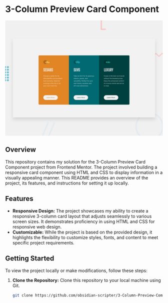 # 3-Column Preview Card Component

![Project Preview](./design/desktop-preview.jpg)

## Overview

This repository contains my solution for the 3-Column Preview Card Component project from Frontend Mentor. The project involved building a responsive card component using HTML and CSS to display information in a visually appealing manner. This README provides an overview of the project, its features, and instructions for setting it up locally.

## Features

- **Responsive Design:** The project showcases my ability to create a responsive 3-column card layout that adjusts seamlessly to various screen sizes. It demonstrates proficiency in using HTML and CSS for responsive web design.
- **Customizable:** While the project is based on the provided design, it highlights the flexibility to customize styles, fonts, and content to meet specific project requirements.

## Getting Started

To view the project locally or make modifications, follow these steps:

1. **Clone the Repository:** Clone this repository to your local machine using Git.

   ```bash
   git clone https://github.com/obsidian-scripter/3-Column-Preview-Component.git
